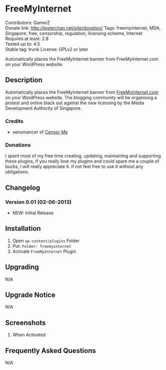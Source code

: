 # FreeMyInternet
Contributors: GamerZ  
Donate link: http://lesterchan.net/site/donation/
Tags: freemyinternet, MDA, Singapore, free, censorship, regulation, licensing scheme, Internet  
Requires at least: 2.8  
Tested up to: 4.5  
Stable tag: trunk
License: GPLv2 or later  

Automatically places the FreeMyInternet banner from FreeMyInternet.com on your WordPress website.

## Description

Automatically places the FreeMyInternet banner from [FreeMyInternet.com](http://freemyinternet.com "FreeMyInternet.com") on your WordPress website. The blogging community will be organising a protest and online black out against the new licensing by the Media Development Authority of Singapore.

### Credits
* xenomancer of [Censor Me](http://wordpress.org/plugins/censor-me/ "Censor Me")

### Donations
I spent most of my free time creating, updating, maintaining and supporting these plugins, if you really love my plugins and could spare me a couple of bucks, I will really appreciate it. If not feel free to use it without any obligations.

## Changelog

### Version 0.01 (02-06-2013)
* NEW: Initial Release

## Installation

1. Open `wp-content/plugins` Folder
2. Put: `Folder: freemyinternet`
3. Activate `FreeMyInternet` Plugin

## Upgrading

N/A

## Upgrade Notice

N/A

## Screenshots

1. When Activated

## Frequently Asked Questions

N/A